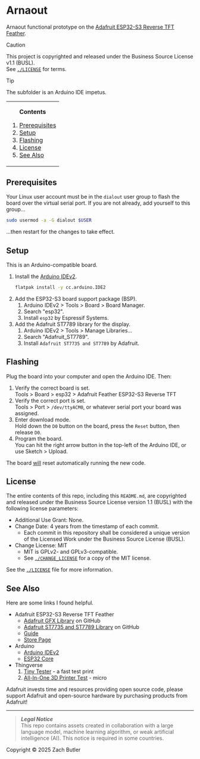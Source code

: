 # Arnaout
Arnaout functional prototype on the [Adafruit ESP32-S3 Reverse TFT Feather](https://www.adafruit.com/product/5691).

> [!CAUTION]
> This project is copyrighted and released under the Business Source License v1.1 (BUSL).  
> See [`./LICENSE`](./LICENSE) for terms.

> [!TIP]
> The subfolder is an Arduino IDE impetus.

<!-- contents box begin -->
<table>
<tr/>
<tr>
<td>
<p/>
<div align="center">
<b>Contents</b>
</div>
<p/>
<!-- contents markdown begin -->

1. [Prerequisites](#prerequisites)
1. [Setup](#setup)
1. [Flashing](#flashing)
1. [License](#license)
1. [See Also](#see-also)

<!-- contents markdown end -->
<p/>
</td>
</tr>
</table>
<!-- contents box end -->

## Prerequisites
Your Linux user account must be in the `dialout` user group to flash the board over the virtual serial port. If you are not already, add yourself to this group...
```bash
sudo usermod -a -G dialout $USER
```
...then restart for the changes to take effect.

## Setup
This is an Arduino-compatible board.
1. Install the [Arduino IDEv2](https://github.com/arduino/arduino-ide).
    ```bash
    flatpak install -y cc.arduino.IDE2
    ```
1. Add the ESP32-S3 board support package (BSP).
    1. Arduino IDEv2 > Tools > Board > Board Manager.
    1. Search "esp32".
    1. Install `esp32` by Espressif Systems.
1. Add the Adafruit ST7789 library for the display.
    1. Arduino IDEv2 > Tools > Manage Libraries...
    1. Search "Adafruit_ST7789".
    1. Install `Adafruit ST7735 and ST7789` by Adafruit.

## Flashing
Plug the board into your computer and open the Arduino IDE. Then:
1. Verify the correct board is set.  
    Tools > Board > esp32 > Adafruit Feather ESP32-S3 Reverse TFT
1. Verify the correct port is set.  
    Tools > Port > `/dev/ttyACM0`, or whatever serial port your board was assigned.
1. Enter download mode.  
    Hold down the `D0` button on the board, press the `Reset` button, then release `D0`.
1. Program the board.  
    You can hit the right arrow button in the top-left of the Arduino IDE, or use Sketch > Upload.

The board [will](https://github.com/espressif/arduino-esp32/issues/6762) reset automatically running the new code.

## License
The entire contents of this repo, including this `README.md`, are copyrighted and released under the Business Source License version 1.1 (BUSL) with the following license parameters:
- Additional Use Grant: None.
- Change Date: 4 years from the timestamp of each commit.
    - Each commit in this repository shall be considered a unique version of the
      Licensed Work under the Business Source License (BUSL).
- Change License: MIT
    - MIT is GPLv2- and GPLv3-compatible.
    - See [`./CHANGE_LICENSE`](./CHANGE_LICENSE) for a copy of the MIT license.

See the [`./LICENSE`](./LICENSE) file for more information.

## See Also
Here are some links I found helpful.
- Adafruit ESP32-S3 Reverse TFT Feather
    - [Adafruit GFX Library](https://github.com/adafruit/Adafruit-GFX-Library) on GitHub
    - [Adafruit ST7735 and ST7789 Library](https://github.com/adafruit/Adafruit-ST7735-Library) on GitHub
    - [Guide](https://learn.adafruit.com/esp32-s3-reverse-tft-feather)
    - [Store Page](https://www.adafruit.com/product/5691)
- Arduino
    - [Arduino IDEv2](https://github.com/arduino/arduino-ide)
    - [ESP32 Core](https://github.com/arduino/arduino-esp32)
- Thingverse
    1. [Tiny Tester](https://www.thingiverse.com/thing:2253091) - a fast test print
    2. [All-In-One 3D Printer Test](https://www.thingiverse.com/thing:2975429) - micro

Adafruit invests time and resources providing open source code, please support Adafruit and open-source hardware by purchasing products from Adafruit!

***
> **_Legal Notice_**  
> This repo contains assets created in collaboration with a large language model, machine learning algorithm, or weak artificial intelligence (AI). This notice is required in some countries.

Copyright © 2025 Zach Butler
